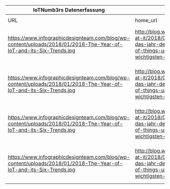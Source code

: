 |IoTNumb3rs Datenerfassung|||||||||||
| ---- | ---- | ---- | ---- | ---- | ---- | ---- | ---- | ---- | ---- | ---- |
||||||||||||
|URL|home_url|filename|device_class|device_count|market_class|market_volume|prognosis_year|publication_year|authorship_class|Dropbox folder|
|https://www.infographicdesignteam.com/blog/wp-content/uploads/2018/01/2018-The-Year-of-IoT-and-its-Six-Trends.jpg|http://blog.wiwo.de/look-at-it/2018/03/06/2018-das-jahr-des-internet-of-things-und-die-6-wichtigsten-iot-trends/|file4_2018-The-Year-of-IoT-and-its-Six-Trends.jpg|||value(health care)|1.17E+11|2020|2018|blogger|JinlinHolic/20181213-1800|
|https://www.infographicdesignteam.com/blog/wp-content/uploads/2018/01/2018-The-Year-of-IoT-and-its-Six-Trends.jpg|http://blog.wiwo.de/look-at-it/2018/03/06/2018-das-jahr-des-internet-of-things-und-die-6-wichtigsten-iot-trends/|file4_2018-The-Year-of-IoT-and-its-Six-Trends.jpg|Generic IoT|25000000000|||2020|2018|blogger|JinlinHolic/20181213-1800|
|https://www.infographicdesignteam.com/blog/wp-content/uploads/2018/01/2018-The-Year-of-IoT-and-its-Six-Trends.jpg|http://blog.wiwo.de/look-at-it/2018/03/06/2018-das-jahr-des-internet-of-things-und-die-6-wichtigsten-iot-trends/|file4_2018-The-Year-of-IoT-and-its-Six-Trends.jpg|IoT in GPS|30700000000|||2020|2018|blogger|JinlinHolic/20181213-1800|
|https://www.infographicdesignteam.com/blog/wp-content/uploads/2018/01/2018-The-Year-of-IoT-and-its-Six-Trends.jpg|http://blog.wiwo.de/look-at-it/2018/03/06/2018-das-jahr-des-internet-of-things-und-die-6-wichtigsten-iot-trends/|file4_2018-The-Year-of-IoT-and-its-Six-Trends.jpg|||value|2E+12|2020|2018|blogger|JinlinHolic/20181213-1800|
